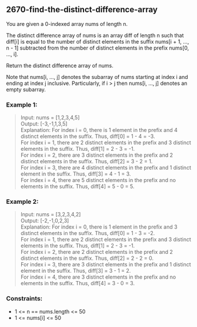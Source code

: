 ## 2670-find-the-distinct-difference-array

You are given a 0-indexed array nums of length n.

The distinct difference array of nums is an array diff of length n such that diff[i] is equal to the number of distinct elements in the suffix nums[i + 1, ..., n - 1] subtracted from the number of distinct elements in the prefix nums[0, ..., i].

Return the distinct difference array of nums.

Note that nums[i, ..., j] denotes the subarray of nums starting at index i and ending at index j inclusive. Particularly, if i > j then nums[i, ..., j] denotes an empty subarray.

### Example 1:

> Input: nums = [1,2,3,4,5]</br>
> Output: [-3,-1,1,3,5]</br>
> Explanation: For index i = 0, there is 1 element in the prefix and 4 distinct elements in the suffix. Thus, diff[0] = 1 - 4 = -3.</br>
> For index i = 1, there are 2 distinct elements in the prefix and 3 distinct elements in the suffix. Thus, diff[1] = 2 - 3 = -1.</br>
> For index i = 2, there are 3 distinct elements in the prefix and 2 distinct elements in the suffix. Thus, diff[2] = 3 - 2 = 1.</br>
> For index i = 3, there are 4 distinct elements in the prefix and 1 distinct element in the suffix. Thus, diff[3] = 4 - 1 = 3.</br>
> For index i = 4, there are 5 distinct elements in the prefix and no elements in the suffix. Thus, diff[4] = 5 - 0 = 5.</br>

### Example 2:

> Input: nums = [3,2,3,4,2]</br>
> Output: [-2,-1,0,2,3]</br>
> Explanation: For index i = 0, there is 1 element in the prefix and 3 distinct elements in the suffix. Thus, diff[0] = 1 - 3 = -2.</br>
> For index i = 1, there are 2 distinct elements in the prefix and 3 distinct elements in the suffix. Thus, diff[1] = 2 - 3 = -1.</br>
> For index i = 2, there are 2 distinct elements in the prefix and 2 distinct elements in the suffix. Thus, diff[2] = 2 - 2 = 0.</br>
> For index i = 3, there are 3 distinct elements in the prefix and 1 distinct element in the suffix. Thus, diff[3] = 3 - 1 = 2.</br>
> For index i = 4, there are 3 distinct elements in the prefix and no elements in the suffix. Thus, diff[4] = 3 - 0 = 3.</br>

### Constraints:

- 1 <= n == nums.length <= 50
- 1 <= nums[i] <= 50
